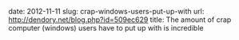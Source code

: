 date: 2012-11-11
slug: crap-windows-users-put-up-with
url: http://dendory.net/blog.php?id=509ec629
title: The amount of crap computer (windows) users have to put up with is incredible
